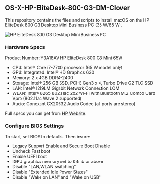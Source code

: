 ## OS-X-HP-EliteDesk-800-G3-DM-Clover
This repository contains the files and scripts to install macOS on the HP EliteDesk 800 G3 Desktop Mini Business PC (35 W/65 W).

![HP EliteDesk 800 G3 Desktop Mini Business PC](https://support.hp.com/doc-images/700/c05373338.jpg)

### Hardware Specs
Product Number: Y3A18AV
HP EliteDesk 800 G3 Mini 65W

- CPU: Intel® Core i7-7700 processor (65 W model only)
- GPU: Integrated: Intel® HD Graphics 630
- Memory: 2 x 4GB DDR4-2400
- Storage: Intel® 256 GB SSD, PCI-E Gen3 x 4, Turbo Drive G2 TLC SSD
- LAN: Intel® I219LM Gigabit Network Connection LOM
- WLAN: Intel® 8265 802.11ac 2x2 Wi-Fi with Bluetooth M.2 Combo Card Vpro (802.11ac Wave 2 supported)
- Audio: Conexant CX20632 Audio Codec (all ports are stereo)

Full specs you can get from [HP Website](https://support.hp.com/us-en/document/c05371240?jumpid=reg_r1002_cnzh_c-001_title_r0002).

### Configure BIOS Settings
To start, set BIOS to defaults.
Then insure:
- Legacy Support Enable and Secure Boot Disable
- Uncheck Fast boot
- Enable UEFI boot
- IGPU graphics memory set to 64mb or above
- Disable "LAN/WLAN switching"
- Disable "Extended Idle Power States"
- Disable "Wake on LAN" and "Wake on USB"

